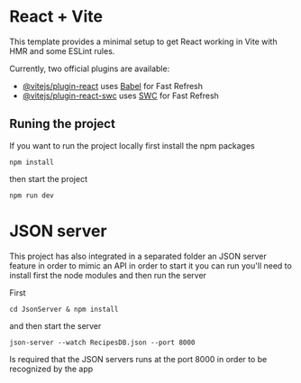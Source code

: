 # React + Vite

This template provides a minimal setup to get React working in Vite with HMR and some ESLint rules.

Currently, two official plugins are available:

- [@vitejs/plugin-react](https://github.com/vitejs/vite-plugin-react/blob/main/packages/plugin-react) uses [Babel](https://babeljs.io/) for Fast Refresh
- [@vitejs/plugin-react-swc](https://github.com/vitejs/vite-plugin-react/blob/main/packages/plugin-react-swc) uses [SWC](https://swc.rs/) for Fast Refresh

## Runing the project

If you want to run the project locally first install the npm packages
```
npm install
```
then start the project
```
npm run dev
```


# JSON server
This project has also integrated in a separated folder an JSON server feature in order to mimic an API in order to start it you can run you'll need to install first the node modules and then run the server

First
```
cd JsonServer & npm install
```
and then start the server
```
json-server --watch RecipesDB.json --port 8000
```

Is required that the JSON servers runs at the port 8000 in order to be recognized by the app